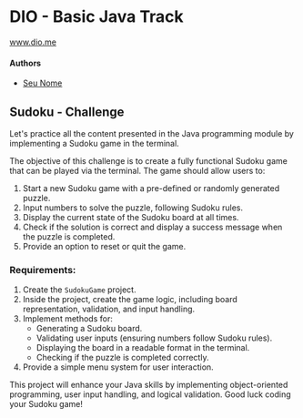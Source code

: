 # DIO - Basic Java Track
www.dio.me

#### Authors
- [Seu Nome](https://github.com/seuusuario)

## Sudoku - Challenge

Let's practice all the content presented in the Java programming module by implementing a Sudoku game in the terminal.

The objective of this challenge is to create a fully functional Sudoku game that can be played via the terminal. The game should allow users to:

1. Start a new Sudoku game with a pre-defined or randomly generated puzzle.
2. Input numbers to solve the puzzle, following Sudoku rules.
3. Display the current state of the Sudoku board at all times.
4. Check if the solution is correct and display a success message when the puzzle is completed.
5. Provide an option to reset or quit the game.

### Requirements:

1. Create the `SudokuGame` project.
2. Inside the project, create the game logic, including board representation, validation, and input handling.
3. Implement methods for:
    - Generating a Sudoku board.
    - Validating user inputs (ensuring numbers follow Sudoku rules).
    - Displaying the board in a readable format in the terminal.
    - Checking if the puzzle is completed correctly.
4. Provide a simple menu system for user interaction.

This project will enhance your Java skills by implementing object-oriented programming, user input handling, and logical validation. Good luck coding your Sudoku game!

